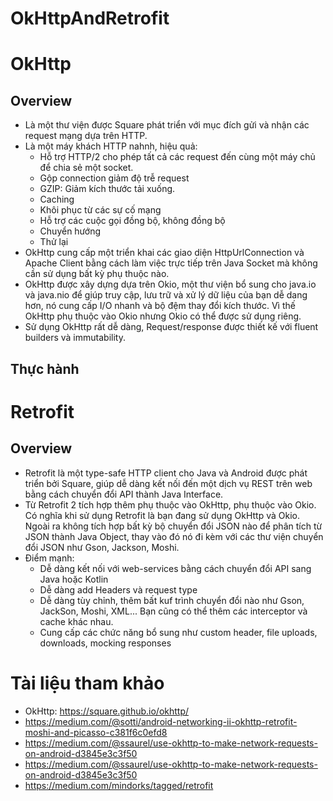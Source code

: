 ﻿# OkHttpAndRetrofit

# OkHttp
## Overview
- Là một thư viện được Square phát triển với mục đích gửi và nhận các request mạng dựa trên HTTP.
- Là một máy khách HTTP nahnh, hiệu quả:
	+ Hỗ trợ HTTP/2 cho phép tất cả các request đến cùng một máy chủ để chia sẻ một socket.
	+ Gộp connection giảm độ trễ request
	+ GZIP: Giảm kích thước tải xuống.
	+ Caching
	+ Khôi phục từ các sự cố mạng
	+ Hỗ trợ các cuộc gọi đồng bộ, không đồng bộ
	+ Chuyển hướng
	+ Thử lại
- OkHttp cung cấp một triển khai các giao diện HttpUrlConnection và Apache Client bằng cách làm việc trực tiếp trên Java Socket mà không cần sử dụng bất kỳ phụ thuộc nào.
- OkHttp được xây dựng dựa trên Okio, một thư viện bổ sung cho java.io và java.nio để giúp truy cập, lưu trữ và xử lý dữ liệu của bạn dễ dang hơn, nó cung cấp I/O nhanh và 
bộ đệm thay đổi kích thước. Vì thế OkHttp phụ thuộc vào Okio nhưng Okio có thể được sử dụng riêng.
- Sử dụng OkHttp rất dễ dàng, Request/response được thiết kế với fluent builders và immutability.

## Thực hành

# Retrofit
## Overview
- Retrofit là một type-safe HTTP client cho Java và Android được phát triển bởi Square, giúp dễ dàng kết nối đến một dịch vụ REST trên web bằng cách chuyển đổi API thành Java Interface.
- Từ Retrofit 2 tích hợp thêm phụ thuộc vào OkHttp, phụ thuộc vào Okio. Có nghĩa khi sử dụng Retrofit là bạn đang sử dụng OkHttp và Okio. Ngoài ra không tích hợp bất kỳ bộ chuyển đổi JSON nào để phân tích từ JSON thành Java Object,
thay vào đó nó đi kèm với các thư viện chuyển đổi JSON như Gson, Jackson, Moshi.
- Điểm mạnh:
	+ Dễ dàng kết nối với web-services bằng cách chuyển đổi API sang Java hoặc Kotlin
	+ Dễ dàng add Headers và request type
	+ Dễ dàng tùy chỉnh, thêm bất kuf trình chuyển đổi nào như Gson, JackSon, Moshi, XML... Bạn cũng có thể thêm các interceptor và cache khác nhau.
	+ Cung cấp các chức năng bổ sung như custom header, file uploads, downloads, mocking responses

# Tài liệu tham khảo
- OkHttp: https://square.github.io/okhttp/
- https://medium.com/@sotti/android-networking-ii-okhttp-retrofit-moshi-and-picasso-c381f6c0efd8
- https://medium.com/@ssaurel/use-okhttp-to-make-network-requests-on-android-d3845e3c3f50
- https://medium.com/@ssaurel/use-okhttp-to-make-network-requests-on-android-d3845e3c3f50
- https://medium.com/mindorks/tagged/retrofit
